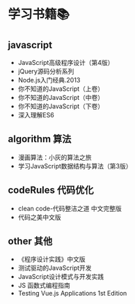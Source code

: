 # 学习书籍📚

## javascript

+ JavaScript高级程序设计（第4版）
+ jQuery源码分析系列
+ Node.js入门经典.2013
+ 你不知道的JavaScript（上卷）
+ 你不知道的JavaScript（中卷）
+ 你不知道的JavaScript（下卷）
+ 深入理解ES6
  
## algorithm 算法

+ 漫画算法：小灰的算法之旅
+ 学习JavaScript数据结构与算法（第3版）

## codeRules 代码优化

+ clean code-代码整洁之道 中文完整版
+ 代码之美中文版

## other 其他

+ 《程序设计实践》中文版
+ 测试驱动的JavaScript开发
+ JavaScript设计模式与开发实践
+ JS 函数式编程指南
+ Testing Vue.js Applications 1st Edition
  